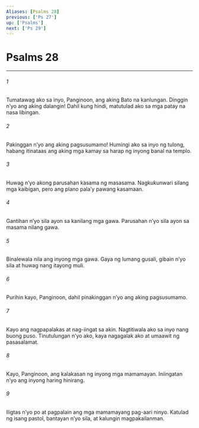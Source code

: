 ```yaml
---
Aliases: [Psalms 28]
previous: ['Ps 27']
up: ['Psalms']
next: ['Ps 29']
---
```

# Psalms 28

***






















###### 1 










Tumatawag ako sa inyo, Panginoon, ang aking Bato na kanlungan. Dinggin nʼyo ang aking dalangin! Dahil kung hindi, matutulad ako sa mga patay na nasa libingan. 





















###### 2 










Pakinggan nʼyo ang aking pagsusumamo! Humingi ako sa inyo ng tulong, habang itinataas ang aking mga kamay sa harap ng inyong banal na templo. 





















###### 3 










Huwag nʼyo akong parusahan kasama ng masasama. Nagkukunwari silang mga kaibigan, pero ang plano palaʼy pawang kasamaan. 





















###### 4 










Gantihan nʼyo sila ayon sa kanilang mga gawa. Parusahan nʼyo sila ayon sa masama nilang gawa. 





















###### 5 










Binalewala nila ang inyong mga gawa. Gaya ng lumang gusali, gibain nʼyo sila at huwag nang itayong muli. 





















###### 6 










Purihin kayo, Panginoon, dahil pinakinggan nʼyo ang aking pagsusumamo. 





















###### 7 










Kayo ang nagpapalakas at nag-iingat sa akin. Nagtitiwala ako sa inyo nang buong puso. Tinutulungan nʼyo ako, kaya nagagalak ako at umaawit ng pasasalamat. 





















###### 8 










Kayo, Panginoon, ang kalakasan ng inyong mga mamamayan. Iniingatan nʼyo ang inyong haring hinirang. 





















###### 9 










Iligtas nʼyo po at pagpalain ang mga mamamayang pag-aari ninyo. Katulad ng isang pastol, bantayan nʼyo sila, at kalungin magpakailanman.
